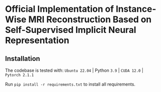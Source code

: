 # Official Implementation of Instance-Wise MRI Reconstruction Based on Self-Supervised Implicit Neural Representation
## Installation
The codebase is tested with: `Ubuntu 22.04` | Python `3.9` | `CUDA 12.0` | `Pytorch 2.1.1`

Run `pip install -r requirements.txt` to install all requirements.

